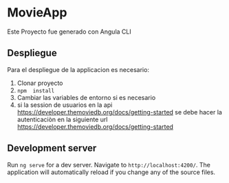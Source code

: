 # MovieApp

Este Proyecto fue generado con Angula CLI 

## Despliegue 
Para el despliegue de la applicacion es necesario:
1. Clonar proyecto
2. ```npm  install```
4. Cambiar las variables de entorno si es necesario
5. si la session de usuarios en la api https://developer.themoviedb.org/docs/getting-started
se debe hacer la autenticaciòn en la siguiente url https://developer.themoviedb.org/docs/getting-started

## Development server

Run `ng serve` for a dev server. Navigate to `http://localhost:4200/`. The application will automatically reload if you change any of the source files.

